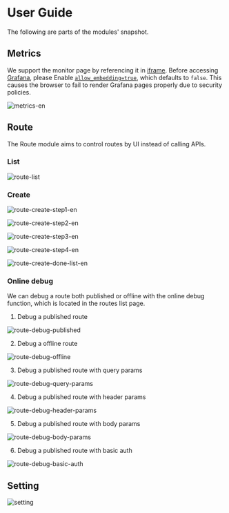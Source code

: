 <!--
#
# Licensed to the Apache Software Foundation (ASF) under one or more
# contributor license agreements.  See the NOTICE file distributed with
# this work for additional information regarding copyright ownership.
# The ASF licenses this file to You under the Apache License, Version 2.0
# (the "License"); you may not use this file except in compliance with
# the License.  You may obtain a copy of the License at
#
#     http://www.apache.org/licenses/LICENSE-2.0
#
# Unless required by applicable law or agreed to in writing, software
# distributed under the License is distributed on an "AS IS" BASIS,
# WITHOUT WARRANTIES OR CONDITIONS OF ANY KIND, either express or implied.
# See the License for the specific language governing permissions and
# limitations under the License.
#
-->

# User Guide

The following are parts of the modules' snapshot.

## Metrics

We support the monitor page by referencing it in [iframe](https://developer.mozilla.org/en-US/docs/Web/HTML/Element/iframe). Before accessing [Grafana](https://grafana.com/), please Enable [`allow_embedding=true`](https://grafana.com/docs/grafana/latest/administration/configuration/#allow_embedding), which defaults to `false`. This causes the browser to fail to render Grafana pages properly due to security policies.

![metrics-en](./images/metrics-en.png)

## Route

The Route module aims to control routes by UI instead of calling APIs.

### List

![route-list](./images/route-list-en.png)

### Create

![route-create-step1-en](./images/route-create-step1-en.png)

![route-create-step2-en](./images/route-create-step2-en.png)

![route-create-step3-en](./images/route-create-step3-en.png)

![route-create-step4-en](./images/route-create-step4-en.png)

![route-create-done-list-en](./images/route-create-done-list-en.png)

### Online debug

We can debug a route both published or offline with the online debug function, which is located in the routes list page.

1. Debug a published route

![route-debug-published](./images/route-debug-published.png)

2. Debug a offline route

![route-debug-offline](./images/route-debug-offline.png)

3. Debug a published route with query params

![route-debug-query-params](./images/route-debug-query-params.png)

4. Debug a published route with header params

![route-debug-header-params](./images/route-debug-header-params.png)

5. Debug a published route with body params

![route-debug-body-params](./images/route-debug-body-params.png)

6. Debug a published route with basic auth

![route-debug-basic-auth](./images/route-debug-basic-auth.png)

## Setting

![setting](./images/setting-en.png)
